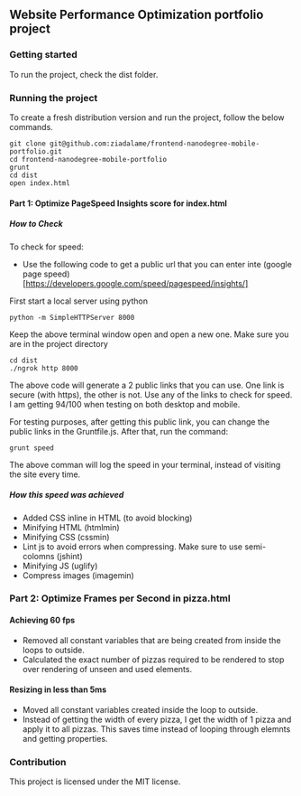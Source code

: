 ## Website Performance Optimization portfolio project

### Getting started

To run the project, check the dist folder.

### Running the project

To create a fresh distribution version and run the project, follow the below commands.

```
git clone git@github.com:ziadalame/frontend-nanodegree-mobile-portfolio.git
cd frontend-nanodegree-mobile-portfolio
grunt
cd dist
open index.html
```

#### Part 1: Optimize PageSpeed Insights score for index.html

##### How to Check

To check for speed:
- Use the following code to get a public url that you can enter inte (google page speed)[https://developers.google.com/speed/pagespeed/insights/]

First start a local server using python
```
python -m SimpleHTTPServer 8000
```

Keep the above terminal window open and open a new one.
Make sure you are in the project directory

```
cd dist
./ngrok http 8000
```

The above code will generate a 2 public links that you can use. One link is secure (with https), the other is not.
Use any of the links to check for speed. I am getting 94/100 when testing on both desktop and mobile.

For testing purposes, after getting this public link, you can change the public links in the Gruntfile.js.
After that, run the command:
```
grunt speed
```

The above comman will log the speed in your terminal, instead of visiting the site every time.

##### How this speed was achieved
- Added CSS inline in HTML (to avoid blocking)
- Minifying HTML (htmlmin)
- Minifying CSS (cssmin)
- Lint js to avoid errors when compressing. Make sure to use semi-colomns (jshint)
- Minifying JS (uglify)
- Compress images (imagemin)

### Part 2: Optimize Frames per Second in pizza.html

#### Achieving 60 fps

- Removed all constant variables that are being created from inside the loops to outside.
- Calculated the exact number of pizzas required to be rendered to stop over rendering of unseen and used elements.

#### Resizing in less than 5ms

- Moved all constant variables created inside the loop to outside.
- Instead of getting the width of every pizza, I get the width of 1 pizza and apply it to all pizzas. This saves time instead of looping through elemnts and getting properties.

### Contribution
This project is licensed under the MIT license.